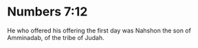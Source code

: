 # Numbers 7:12

He who offered his offering the first day was Nahshon the son of Amminadab, of the tribe of Judah.
